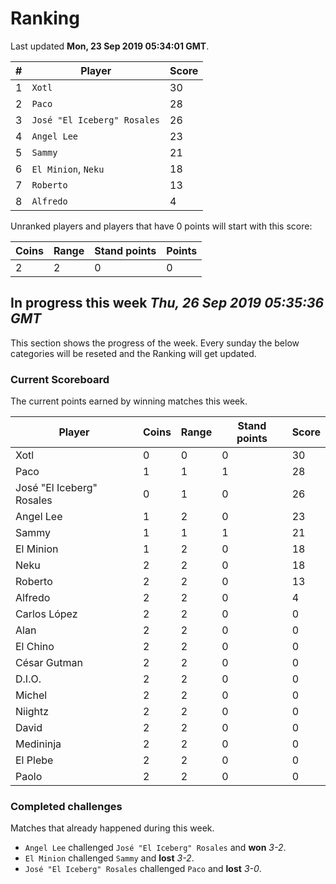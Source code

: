 # Ranking

Last updated **Mon, 23 Sep 2019 05:34:01 GMT**.

|#|Player|Score|
|-|------|-----|
|1|`Xotl`|30|
|2|`Paco`|28|
|3|`José "El Iceberg" Rosales`|26|
|4|`Angel Lee`|23|
|5|`Sammy`|21|
|6|`El Minion`, `Neku`|18|
|7|`Roberto`|13|
|8|`Alfredo`|4|

Unranked players and players that have 0 points will start with this score:

|Coins|Range|Stand points|Points|
|-----|-----|------------|------|
|2|2|0|0|

## In progress this week *Thu, 26 Sep 2019 05:35:36 GMT*
This section shows the progress of the week. Every sunday the below categories will be reseted and the Ranking will get updated.

### Current Scoreboard
The current points earned by winning matches this week.

|Player|Coins|Range|Stand points|Score|
|------|-----|-----|------------|-----|
|Xotl|0|0|0|30|
|Paco|1|1|1|28|
|José "El Iceberg" Rosales|0|1|0|26|
|Angel Lee|1|2|0|23|
|Sammy|1|1|1|21|
|El Minion|1|2|0|18|
|Neku|2|2|0|18|
|Roberto|2|2|0|13|
|Alfredo|2|2|0|4|
|Carlos López|2|2|0|0|
|Alan|2|2|0|0|
|El Chino|2|2|0|0|
|César Gutman|2|2|0|0|
|D.I.O.|2|2|0|0|
|Michel|2|2|0|0|
|Niightz|2|2|0|0|
|David|2|2|0|0|
|Medininja|2|2|0|0|
|El Plebe|2|2|0|0|
|Paolo|2|2|0|0|

### Completed challenges
Matches that already happened during this week.

* `Angel Lee` challenged `José "El Iceberg" Rosales` and **won** *3-2*.
* `El Minion` challenged `Sammy` and **lost** *3-2*.
* `José "El Iceberg" Rosales` challenged `Paco` and **lost** *3-0*.
